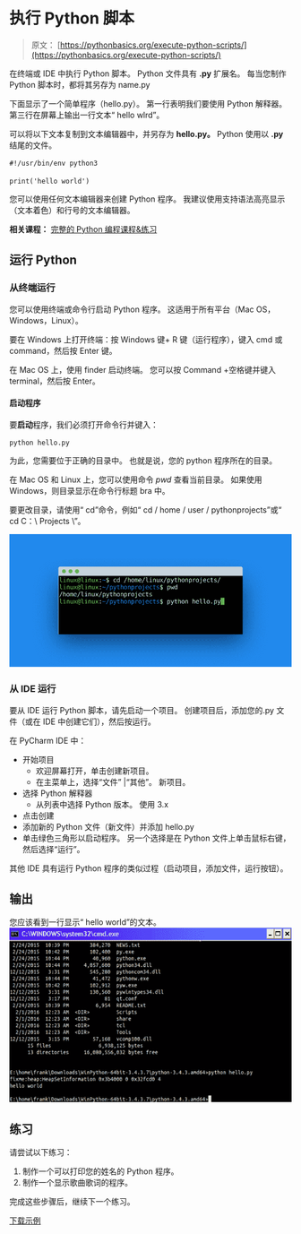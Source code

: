 # 执行 Python 脚本

> 原文： [https://pythonbasics.org/execute-python-scripts/](https://pythonbasics.org/execute-python-scripts/)

在终端或 IDE 中执行 Python 脚本。 Python 文件具有 **.py** 扩展名。 每当您制作 Python 脚本时，都将其另存为 name.py

下面显示了一个简单程序（hello.py）。 第一行表明我们要使用 Python 解释器。 第三行在屏幕上输出一行文本“ hello wlrd”。

可以将以下文本复制到文本编辑器中，并另存为 **hello.py。** Python 使用以 **.py** 结尾的文件。

```
#!/usr/bin/env python3

print('hello world')

```

您可以使用任何文本编辑器来创建 Python 程序。 我建议使用支持语法高亮显示（文本着色）和行号的文本编辑器。

**相关课程：** [完整的 Python 编程课程&练习](https://gum.co/dcsp)

## 运行 Python

### 从终端运行

您可以使用终端或命令行启动 Python 程序。 这适用于所有平台（Mac OS，Windows，Linux）。

要在 Windows 上打开终端：按 Windows 键+ R 键（运行程序），键入 cmd 或 command，然后按 Enter 键。

在 Mac OS 上，使用 finder 启动终端。 您可以按 Command +空格键并键入 terminal，然后按 Enter。

#### 启动程序

要**启动**程序，我们必须打开命令行并键入：

```
python hello.py

```

为此，您需要位于正确的目录中。 也就是说，您的 python 程序所在的目录。

在 Mac OS 和 Linux 上，您可以使用命令 _pwd_ 查看当前目录。
如果使用 Windows，则目录显示在命令行标题 bra 中。

要更改目录，请使用“ cd”命令，例如“ cd / home / user / pythonprojects”或“ cd C：\ Projects \”。

![start python script](img/b7ce2d469aa8be5727237b53886713d3.jpg)

### 从 IDE 运行

要从 IDE 运行 Python 脚本，请先启动一个项目。 创建项目后，添加您的.py 文件（或在 IDE 中创建它们），然后按运行。

在 PyCharm IDE 中：

*   开始项目
    *   欢迎屏幕打开，单击创建新项目。
    *   在主菜单上，选择“文件” |“其他”。 新项目。
*   选择 Python 解释器
    *   从列表中选择 Python 版本。 使用 3.x
*   点击创建
*   添加新的 Python 文件（新文件）并添加 hello.py
*   单击绿色三角形以启动程序。 另一个选择是在 Python 文件上单击鼠标右键，然后选择“运行”。

其他 IDE 具有运行 Python 程序的类似过程（启动项目，添加文件，运行按钮）。

## 输出

您应该看到一行显示“ hello world”的文本。
![python windows](img/4a49cf10d85187e98482d7b5e5afa647.jpg)

## 练习

请尝试以下练习：

1.  制作一个可以打印您的姓名的 Python 程序。
2.  制作一个显示歌曲歌词的程序。

完成这些步骤后，继续下一个练习。

[下载示例](https://gum.co/dcsp)